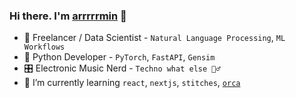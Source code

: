 ### Hi there. I'm [arrrrrmin](https://dotarmin.info/) 👋

- 🚀 Freelancer / Data Scientist - `Natural Language Processing`, `ML Workflows`
- 🐍 Python Developer - `PyTorch`, `FastAPI`, `Gensim`
- 🎛️ Electronic Music Nerd - `Techno what else 🤷‍♂️`
- 🌱 I’m currently learning `react`, `nextjs`, `stitches`, [`orca`](https://github.com/hundredrabbits/Orca)

<!--
**arrrrrmin/arrrrrmin** is a ✨ _special_ ✨ repository because its `README.md` (this file) appears on your GitHub profile.

Here are some ideas to get you started:

- 🔭 I’m currently working on ...
- 🌱 I’m currently learning ...
- 👯 I’m looking to collaborate on ...
- 🤔 I’m looking for help with ...
- 💬 Ask me about ...
- 📫 How to reach me: ...
- 😄 Pronouns: ...
- ⚡ Fun fact: ...
-->
